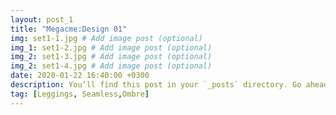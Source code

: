```yaml
---
layout: post_1
title: "Megacme:Design 01"
img: set1-1.jpg # Add image post (optional)
img_1: set1-2.jpg # Add image post (optional)
img_2: set1-3.jpg # Add image post (optional)
img_2: set1-4.jpg # Add image post (optional)
date: 2020-01-22 16:40:00 +0300
description: You’ll find this post in your `_posts` directory. Go ahead and edit it and re-build the site to see your changes. # Add post description (optional)
tag: [Leggings, Seamless,Ombre]
---
```


